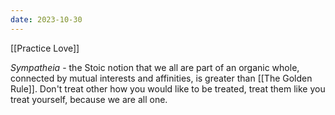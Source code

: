 ```yaml
---
date: 2023-10-30
---
```


[[Practice Love]]

*Sympatheia* - the Stoic notion that we all are part of an organic whole, connected by mutual interests and affinities, is greater than [[The Golden Rule]]. Don't treat other how you would like to be treated, treat them like you treat yourself, because we are all one. 

